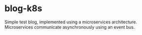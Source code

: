 # blog-k8s

Simple test blog, implemented using a microservices architecture.
Microservices communicate asynchronously using an event bus.